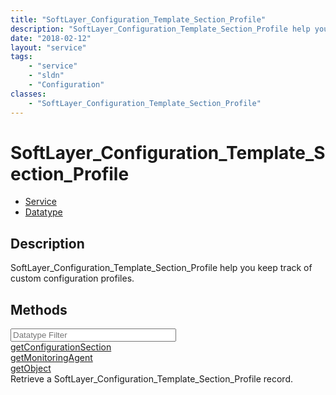 ```yaml
---
title: "SoftLayer_Configuration_Template_Section_Profile"
description: "SoftLayer_Configuration_Template_Section_Profile help you keep track of custom configuration profiles."
date: "2018-02-12"
layout: "service"
tags:
    - "service"
    - "sldn"
    - "Configuration"
classes:
    - "SoftLayer_Configuration_Template_Section_Profile"
---
```

# SoftLayer_Configuration_Template_Section_Profile
<div id='service-datatype'>
    <ul id='sldn-reference-tabs'>
    <li id='service'> <a href='/reference/services/SoftLayer_Configuration_Template_Section_Profile' >Service</a></li>    <li id='datatype'> <a href='/reference/datatypes/SoftLayer_Configuration_Template_Section_Profile' >Datatype</a></li>
    </ul>
</div>

## Description
SoftLayer_Configuration_Template_Section_Profile help you keep track of custom configuration profiles. 
        
        
<div id="properties" class="content">
    <h2>Methods</h2>
    <div class="view-filters">
        <div class="clearfix">
            <div class="search-input-box">
                <input placeholder="Datatype Filter" onkeyup="titleSearch(inputId='edit-combine', divId='method-div', elementClass='method-row')" 
                    type="text" id="edit-combine" value="" size="30" maxlength="128" class="form-text">
            </div>
        </div>
    </div>
    <div id="method-div">
            <div class="method-row">
                        <span class='view-field-title'><a href='/reference/services/SoftLayer_Configuration_Template_Section_Profile/getConfigurationSection'> getConfigurationSection</a> </span>
            <div class='views-field-body'></div>
        </div>
            <div class="method-row">
                        <span class='view-field-title'><a href='/reference/services/SoftLayer_Configuration_Template_Section_Profile/getMonitoringAgent'> getMonitoringAgent</a> </span>
            <div class='views-field-body'></div>
        </div>
            <div class="method-row">
                        <span class='view-field-title'><a href='/reference/services/SoftLayer_Configuration_Template_Section_Profile/getObject'> getObject</a> </span>
            <div class='views-field-body'>Retrieve a SoftLayer_Configuration_Template_Section_Profile record.</div>
        </div>
        </div>
</div>

